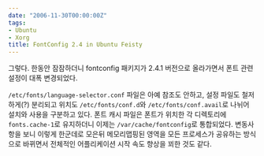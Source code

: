 ```yaml
---
date: "2006-11-30T00:00:00Z"
tags:
- Ubuntu
- Xorg
title: FontConfig 2.4 in Ubuntu Feisty
---
```


그렇다. 한동안 잠잠하더니 fontconfig 패키지가 2.4.1 버전으로 올라가면서 폰트 관련 설정이 대폭 변경되었다.

`/etc/fonts/language-selector.conf` 파일은 아예 참조도 안하고, 설정 파일도 철저하게(?) 분리되고 위치도 `/etc/fonts/conf.d`와 `/etc/fonts/conf.avail`로 나뉘어 설치와 사용을 구분하고 있다. 폰트 캐시 파일은 폰트가 위치한 각 디렉토리에 `fonts.cache-1`로 유지하더니 이제는 `/var/cache/fontconfig`로 통합되었다. 변동사항을 보니 이렇게 한군데로 모은뒤 메모리맵핑된 영역을 모든 프로세스가 공유하는 방식으로 바뀌면서 전체적인 어플리케이션 시작 속도 향상을 꾀한 것도 같다.
